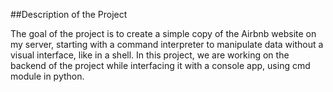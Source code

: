 ##Description of the Project 

The goal of the project is to create a simple copy of the Airbnb website on my server, starting with a command interpreter to manipulate data without a visual interface, like in a shell. In this project, we are working on the backend of the project while interfacing it with a console app, using cmd module in python.  
